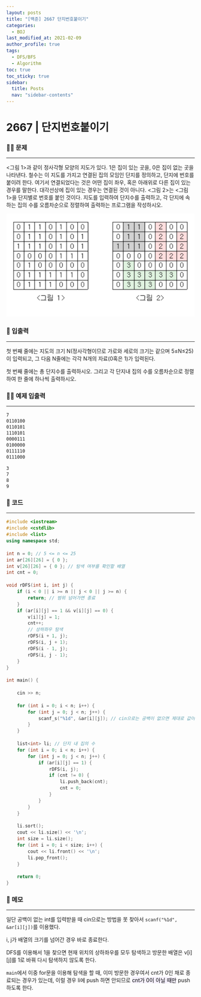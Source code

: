 ```yaml
---
layout: posts
title: "[백준] 2667 단지번호붙이기"
categories:
  - BOJ
last_modified_at: 2021-02-09
author_profile: true
tags:
  - DFS/BFS
  - Algorithm
toc: true
toc_sticky: true
sidebar:
  title: Posts
  nav: "sidebar-contents"
---
```


# 2667 | 단지번호붙이기


### 🙋‍♀️ 문제

-----

<그림 1>과 같이 정사각형 모양의 지도가 있다. 1은 집이 있는 곳을, 0은 집이 없는 곳을 나타낸다. 철수는 이 지도를 가지고 연결된 집의 모임인 단지를 정의하고, 단지에 번호를 붙이려 한다. 여기서 연결되었다는 것은 어떤 집이 좌우, 혹은 아래위로 다른 집이 있는 경우를 말한다. 대각선상에 집이 있는 경우는 연결된 것이 아니다. <그림 2>는 <그림 1>을 단지별로 번호를 붙인 것이다. 지도를 입력하여 단지수를 출력하고, 각 단지에 속하는 집의 수를 오름차순으로 정렬하여 출력하는 프로그램을 작성하시오.

![그림](/assets/image/2667.PNG)

### 🙌 입출력

-----

첫 번째 줄에는 지도의 크기 N(정사각형이므로 가로와 세로의 크기는 같으며 5≤N≤25)이 입력되고, 그 다음 N줄에는 각각 N개의 자료(0혹은 1)가 입력된다.

첫 번째 줄에는 총 단지수를 출력하시오. 그리고 각 단지내 집의 수를 오름차순으로 정렬하여 한 줄에 하나씩 출력하시오.

### 🙋‍♂️ 예제 입출력

-----

```
7
0110100
0110101
1110101
0000111
0100000
0111110
0111000
```

```
3
7
8
9
```

### 🚀 코드

-----

```c++
#include <iostream>
#include <cstdlib>
#include <list>
using namespace std;

int n = 0; // 5 <= n <= 25
int ar[26][26] = { 0 };
int v[26][26] = { 0 }; // 탐색 여부를 확인할 배열
int cnt = 0;

void rDFS(int i, int j) {
	if (i < 0 || i >= n || j < 0 || j >= n) {
		return; // 범위 넘어가면 종료
	}
	if (ar[i][j] == 1 && v[i][j] == 0) {
		v[i][j] = 1;
		cnt++;
		// 상하좌우 탐색
		rDFS(i + 1, j);
		rDFS(i, j + 1);
		rDFS(i - 1, j);
		rDFS(i, j - 1);
	}
}

int main() {

	cin >> n;

	for (int i = 0; i < n; i++) {
		for (int j = 0; j < n; j++) {
			scanf_s("%1d", &ar[i][j]); // cin으로는 공백이 없으면 제대로 값이 안들어감
		}
	}

	list<int> li; // 단지 내 집의 수
	for (int i = 0; i < n; i++) {
		for (int j = 0; j < n; j++) {
			if (ar[i][j] == 1) {
				rDFS(i, j);
				if (cnt != 0) {
					li.push_back(cnt);
					cnt = 0;
				}
			}
		}
	}

	li.sort();
	cout << li.size() << '\n';
	int size = li.size();
	for (int i = 0; i < size; i++) {
		cout << li.front() << '\n';
		li.pop_front();
	}

	return 0;
}
```


### 🌠 메모

-----

일단 공백이 없는 int를 입력받을 때 cin으로는 방법을 못 찾아서
```scanf("%1d", &ar[i][j])```를 이용했다.

i, j가 배열의 크기를 넘어간 경우 바로 종료한다.

DFS를 이용해서 1을 찾으면 현재 위치의 상하좌우를 모두 탐색하고 방문한 배열은 v[i][j]를 1로 바꿔 다시 탐색하지 않도록 한다.

```main```에서 이중 for문을 이용해 탐색을 할 때, 이미 방문한 경우여서 cnt가 0인 채로 종료되는 경우가 있는데, 이럴 경우 li에 push 하면 안되므로 <mark style='background-color: #f5f0ff'>cnt가 0이 아닐 때만</mark> push 하도록 한다.
